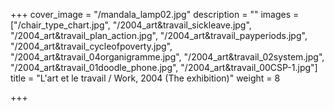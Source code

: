 +++
cover_image = "/mandala_lamp02.jpg"
description = ""
images = ["/chair_type_chart.jpg", "/2004_art&travail_sickleave.jpg", "/2004_art&travail_plan_action.jpg", "/2004_art&travail_payperiods.jpg", "/2004_art&travail_cycleofpoverty.jpg", "/2004_art&travail_04organigramme.jpg", "/2004_art&travail_02system.jpg", "/2004_art&travail_01doodle_phone.jpg", "/2004_art&travail_00CSP-1.jpg"]
title = "L'art et le travail / Work, 2004 (The exhibition)"
weight = 8

+++
